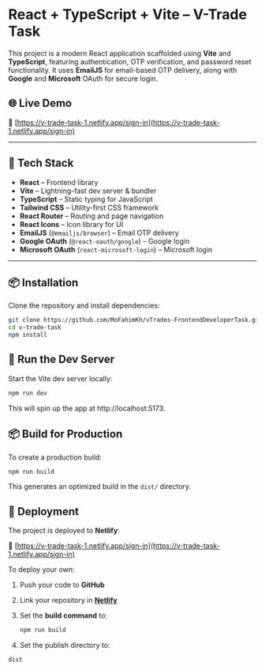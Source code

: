 # React + TypeScript + Vite – V-Trade Task

This project is a modern React application scaffolded using **Vite** and **TypeScript**, featuring authentication, OTP verification, and password reset functionality. It uses **EmailJS** for email-based OTP delivery, along with **Google** and **Microsoft** OAuth for secure login.

## 🌐 Live Demo

🔗 [https://v-trade-task-1.netlify.app/sign-in](https://v-trade-task-1.netlify.app/sign-in)

---

## 🚀 Tech Stack

- **React** – Frontend library
- **Vite** – Lightning-fast dev server & bundler
- **TypeScript** – Static typing for JavaScript
- **Tailwind CSS** – Utility-first CSS framework
- **React Router** – Routing and page navigation
- **React Icons** – Icon library for UI
- **EmailJS** (`@emailjs/browser`) – Email OTP delivery
- **Google OAuth** (`@react-oauth/google`) – Google login
- **Microsoft OAuth** (`react-microsoft-login`) – Microsoft login

---

## 📦 Installation

Clone the repository and install dependencies:

```bash
git clone https://github.com/MoFahimKh/vTrades-FrontendDeveloperTask.git
cd v-trade-task
npm install
```

## 🧪 Run the Dev Server

Start the Vite dev server locally:

```bash
npm run dev
```

This will spin up the app at http://localhost:5173.

## 📦 Build for Production

To create a production build:

```bash
npm run build
```

This generates an optimized build in the `dist/` directory.

## 🚀 Deployment

The project is deployed to **Netlify**:

🔗 [https://v-trade-task-1.netlify.app/sign-in](https://v-trade-task-1.netlify.app/sign-in)

To deploy your own:

1. Push your code to **GitHub**
2. Link your repository in **[Netlify](https://netlify.com/)**
3. Set the **build command** to:

   ```bash
   npm run build
   ```

4. Set the publish directory to:

```bash
dist
```
